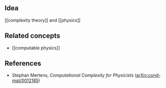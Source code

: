 

## Idea

[[complexity theory]] and [[physics]]

## Related concepts

* [[computable physics]]

## References

* Stephan Mertens, _Computational Complexity for Physicists_ ([arXiv:cond-mat/0012185](http://arxiv.org/abs/cond-mat/0012185))

